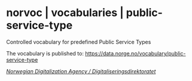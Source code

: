 # norvoc | vocabularies | public-service-type

Controlled vocabulary for predefined Public Service Types

The vocabulary is published to: https://data.norge.no/vocabulary/public-service-type

[_Norwegian Digitalization Agency / Digitaliseringsdirektoratet_](https://digdir.no/)
